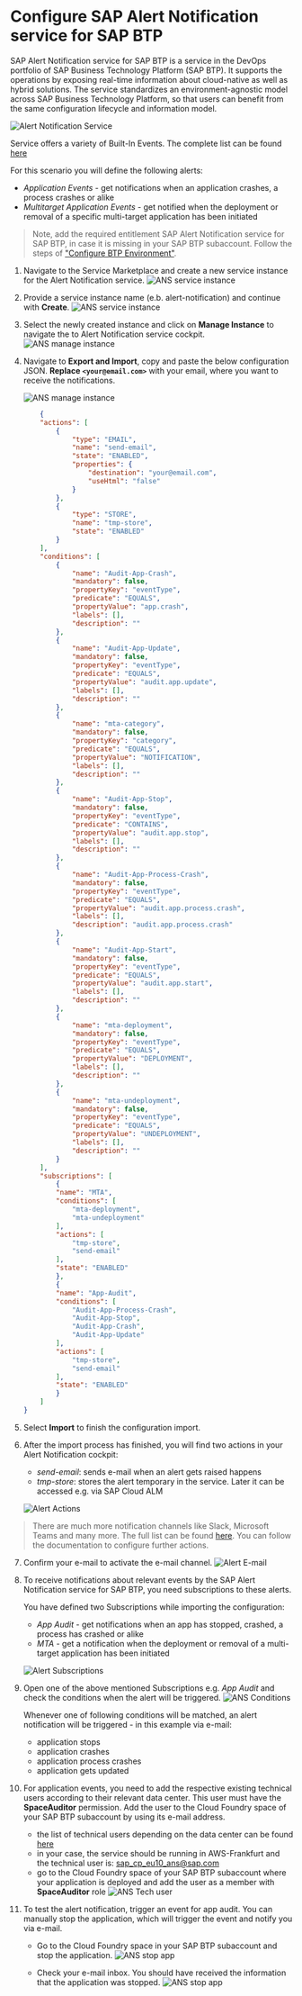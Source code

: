 # Configure SAP Alert Notification service for SAP BTP

SAP Alert Notification service for SAP BTP is a service in the DevOps portfolio of SAP Business Technology Platform (SAP BTP). It supports the operations by exposing real-time information about cloud-native as well as hybrid solutions. The service standardizes an environment-agnostic model across SAP Business Technology Platform, so that users can benefit from the same configuration lifecycle and information model.

![Alert Notification Service](images/ans01.png)

Service offers a variety of Built-In Events. The complete list can be found [here](https://help.sap.com/viewer/5967a369d4b74f7a9c2b91f5df8e6ab6/Cloud/en-US/2ef9c72833df4f2690f071c47f50f5af.html)

For this scenario you will define the following alerts:
* *Application Events* - get notifications when an application crashes, a process crashes or alike
* *Multitarget Application Events* - get notified when the deployment or removal of a specific multi-target application has been initiated

>Note, add the required entitlement SAP Alert Notification service for SAP BTP, in case it is missing in your SAP BTP subaccount. Follow the steps of ["Configure BTP Environment"](https://github.com/SAP-samples/btp-build-resilient-apps/tree/extension/03-PrepareBTP).

1. Navigate to the Service Marketplace and create a new service instance for the Alert Notification service.
    ![ANS service instance](images/ans02.png)
    
2. Provide a service instance name (e.b. alert-notification) and continue with **Create**.
    ![ANS service instance](images/ans03.png)

3. Select the newly created instance and click on **Manage Instance** to navigate the to Alert Notification service cockpit.
   ![ANS manage instance](images/ans04.png)

4. Navigate to **Export and Import**, copy and paste the below configuration JSON. **Replace `<your@email.com>`** with your email, where you want to receive the notifications.
   
   ![ANS manage instance](images/ans05.png)

    ```json
        {
        "actions": [
            {
                "type": "EMAIL",
                "name": "send-email",
                "state": "ENABLED",
                "properties": {
                    "destination": "your@email.com",
                    "useHtml": "false"
                }
            },
            {
                "type": "STORE",
                "name": "tmp-store",
                "state": "ENABLED"
            }
        ],
        "conditions": [
            {
                "name": "Audit-App-Crash",
                "mandatory": false,
                "propertyKey": "eventType",
                "predicate": "EQUALS",
                "propertyValue": "app.crash",
                "labels": [],
                "description": ""
            },
            {
                "name": "Audit-App-Update",
                "mandatory": false,
                "propertyKey": "eventType",
                "predicate": "EQUALS",
                "propertyValue": "audit.app.update",
                "labels": [],
                "description": ""
            },
            {
                "name": "mta-category",
                "mandatory": false,
                "propertyKey": "category",
                "predicate": "EQUALS",
                "propertyValue": "NOTIFICATION",
                "labels": [],
                "description": ""
            },
            {
                "name": "Audit-App-Stop",
                "mandatory": false,
                "propertyKey": "eventType",
                "predicate": "CONTAINS",
                "propertyValue": "audit.app.stop",
                "labels": [],
                "description": ""
            },
            {
                "name": "Audit-App-Process-Crash",
                "mandatory": false,
                "propertyKey": "eventType",
                "predicate": "EQUALS",
                "propertyValue": "audit.app.process.crash",
                "labels": [],
                "description": "audit.app.process.crash"
            },
            {
                "name": "Audit-App-Start",
                "mandatory": false,
                "propertyKey": "eventType",
                "predicate": "EQUALS",
                "propertyValue": "audit.app.start",
                "labels": [],
                "description": ""
            },
            {
                "name": "mta-deployment",
                "mandatory": false,
                "propertyKey": "eventType",
                "predicate": "EQUALS",
                "propertyValue": "DEPLOYMENT",
                "labels": [],
                "description": ""
            },
            {
                "name": "mta-undeployment",
                "mandatory": false,
                "propertyKey": "eventType",
                "predicate": "EQUALS",
                "propertyValue": "UNDEPLOYMENT",
                "labels": [],
                "description": ""
            }
        ],
        "subscriptions": [
            {
            "name": "MTA",
            "conditions": [
                "mta-deployment",
                "mta-undeployment"
            ],
            "actions": [
                "tmp-store",
                "send-email"
            ],
            "state": "ENABLED"
            },
            {
            "name": "App-Audit",
            "conditions": [
                "Audit-App-Process-Crash",
                "Audit-App-Stop",
                "Audit-App-Crash",
                "Audit-App-Update"
            ],
            "actions": [
                "tmp-store",
                "send-email"
            ],
            "state": "ENABLED"
            }
        ]
    }
    ```

5. Select **Import** to finish the configuration import. 

6. After the import process has finished, you will find two actions in your Alert Notification cockpit:
   
   * *send-email*: sends e-mail when an alert gets raised happens
   * *tmp-store*: stores the alert temporary in the service. Later it can be accessed e.g. via SAP Cloud ALM
  
   ![Alert Actions](images/ans06.png)
  
 >There are much more notification channels like Slack, Microsoft Teams and many more. The full list can be found [here](https://help.sap.com/viewer/5967a369d4b74f7a9c2b91f5df8e6ab6/Cloud/en-US/8a7e092eebc74b3ea01d506265e8c8f8.html). You can follow the documentation to configure further actions.

7. Confirm your e-mail to activate the e-mail channel.
   ![Alert E-mail](images/ans07.png)

8. To receive notifications about relevant events by the SAP Alert Notification service for SAP BTP, you need subscriptions to these alerts.

   You have defined two Subscriptions while importing the configuration:
   * *App Audit* - get notifications when an app has stopped, crashed, a process has crashed or alike
   * *MTA* - get a notification when the deployment or removal of a multi-target application has been initiated

   ![Alert Subscriptions](images/ans08.png)

7. Open one of the above mentioned Subscriptions e.g. *App Audit* and check the conditions when the alert will be triggered. 
   ![ANS Conditions](images/ans09.png)

   Whenever one of following conditions will be matched, an alert notification will be triggered - in this example via e-mail:
   - application stops
   - application crashes
   - application process crashes
   - application gets updated

8. For application events, you need to add the respective existing technical users according to their relevant data center. This user must have the **SpaceAuditor** permission. Add the user to the Cloud Foundry space of your SAP BTP subaccount by using its e-mail address.
   
   - the list of technical users depending on the data center can be found [here](https://help.sap.com/viewer/5967a369d4b74f7a9c2b91f5df8e6ab6/Cloud/en-US/4255e6064ea44f20a540c5ae0804500d.html) 
   - in your case, the service should be running in AWS-Frankfurt and the technical user is: sap_cp_eu10_ans@sap.com
   - go to the Cloud Foundry space of your SAP BTP subaccount where your application is deployed and add the user as a member with **SpaceAuditor** role
   ![ANS Tech user](images/ans10.png)

9. To test the alert notification, trigger an event for app audit. You can manually stop the application, which will trigger the event and notify you via e-mail.

    - Go to the Cloud Foundry space in your SAP BTP subaccount and stop the application.
    ![ANS stop app](images/ans11.png)
     
    - Check your e-mail inbox. You should have received the information that the application was stopped.
    ![ANS stop app](images/ans12.png)
